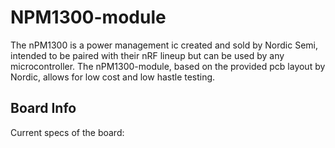 # NPM1300-module
The nPM1300 is a power management ic created and sold by Nordic Semi, intended to be paired with their nRF lineup but can be used by any microcontroller. The nPM1300-module, based on the provided pcb layout by Nordic, allows for low cost and low hastle testing.

## Board Info
Current specs of the board:
